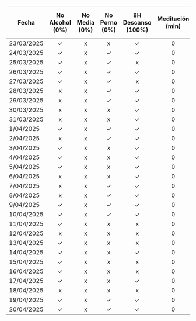 | Fecha      | No Alcohol (0%) | No Media (0%) | No Porno (0%) | 8H Descanso (100%) | Meditación (min) | Buen Círculo (100%) | Ejercicio (5:30-5:50 PM) | Horario GOD | Certificaciones Avanzadas |
| ---------- | :-------------: | :-----------: | :-----------: | :----------------: | :--------------: | :-----------------: | :----------------------: | :---------: | :-----------------------: |
| 23/03/2025 |        ✓        |       x       |       x       |         ✓          |        0         |          x          |            x             |      x      |                           |
| 24/03/2025 |        ✓        |       x       |       ✓       |         ✓          |        0         |          x          |            ✓             |      ✓      |       eJPTv2:0.25h        |
| 25/03/2025 |        ✓        |       x       |       ✓       |         x          |        0         |          x          |            x             |      ✓      |       eJPTv2:0.25h        |
| 26/03/2025 |        ✓        |       x       |       ✓       |         ✓          |        0         |          x          |            ✓             |      ✓      |       eJPTv2:0.25h        |
| 27/03/2025 |        ✓        |       x       |       ✓       |         x          |        0         |          x          |            x             |      ✓      |                           |
| 28/03/2025 |        x        |       x       |       ✓       |         ✓          |        0         |          x          |            ✓             |      ✓      |                           |
| 29/03/2025 |        x        |       x       |       ✓       |         ✓          |        0         |          x          |            x             |      ✓      |       eJPTv2:0.233h       |
| 30/03/2025 |        x        |       x       |       x       |         ✓          |        0         |          x          |            x             |      x      |                           |
| 31/03/2025 |        x        |       x       |       x       |         ✓          |        0         |          x          |            ✓             |      ✓      |        eJPTv2:0.3h        |
| 1/04/2025  |        ✓        |       x       |       ✓       |         ✓          |        0         |          x          |            x             |      ✓      |       eJPTv2:0.75h        |
| 2/04/2025  |        x        |       x       |       ✓       |         ✓          |        0         |          x          |            ✓             |      ✓      |        eJPTv2:0.3h        |
| 3/04/2025  |        ✓        |       x       |       x       |         ✓          |        0         |          x          |            x             |      ✓      |        eJPTv2:0.3h        |
| 4/04/2025  |        ✓        |       x       |       x       |         ✓          |        0         |          x          |            x             |      ✓      |        eJPTv2:0.3h        |
| 5/04/2025  |        ✓        |       x       |       x       |         ✓          |        0         |          x          |            x             |      x      |        eJPTv2:0.2h        |
| 6/04/2025  |        x        |       x       |       x       |         ✓          |        0         |          x          |            x             |      x      |                           |
| 7/04/2025  |        x        |       x       |       ✓       |         ✓          |        0         |          x          |            ✓             |      ✓      |                           |
| 8/04/2025  |        x        |       x       |       ✓       |         ✓          |        0         |          x          |            x             |      ✓      |       eJPTv2:0.35h        |
| 9/04/2025 | ✓ | x | ✓ | ✓ | 0 | x | ✓ | ✓ |  |
| 10/04/2025 | ✓ | x | ✓ | ✓ | 0 | x | x | ✓ |  |
| 11/04/2025 | ✓ | x | x | x | 0 | x | x | ✓ |  |
| 12/04/2025 | x | x | x | x | 0 | x | x | x |  |
| 13/04/2025 | ✓ | x | x | x | 0 | x | x | x |  |
| 14/04/2025 | ✓ | x | x | ✓ | 0 | x | ✓ | ✓ | eJPTv2:0.5h |
| 15/04/2025 | ✓ | x | x | x | 0 | x | x | ✓ | eJPTv2:0.26h |
| 16/04/2025 | ✓ | x | x | x | 0 | x | ✓ | ✓ | eJPTv2:0.13h |
| 17/04/2025 | ✓ | x | x | ✓ | 0 | x | x | ✓ | eJPTv2:0.133333333h |
| 18/04/2025 | x | x | x | x | 0 | x | x | x |  |
| 19/04/2025 | ✓ | x | ✓ | ✓ | 0 | x | x | x |  |
| 20/04/2025 | ✓ | x | ✓ | ✓ | 0 | x | ✓ | ✓ |  |
